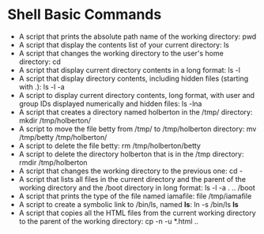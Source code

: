# Shell Basic Commands
* A script that prints the absolute path name of the working directory: pwd
* A script that display the contents list of your current directory: ls
* A script that changes the working directory to the user's home directory: cd
* A script that display current directory contents in a long format: ls -l
* A script that display directory contents, including hidden files (starting with .): ls -l -a
* A script to display current directory contents, long format, with user and group IDs displayed numerically and hidden files: ls -lna
* A script that creates a directory named holberton in the /tmp/ directory: mkdir /tmp/holberton/
* A script to move the file betty from /tmp/ to /tmp/holberton directory: mv /tmp/betty /tmp/holberton/
* A script to delete the file betty: rm /tmp/holberton/betty
* A script to delete the directory holberton that is in the /tmp directory: rmdir /tmp/holberton
* A script that changes the working directory to the previous one: cd -
* A script that lists all files in the current directory and the parent of the working directory and the /boot directory in long format: ls -l -a . .. /boot
* A script that prints the type of the file named iamafile: file /tmp/iamafile
* A script to create a symbolic link to /bin/ls, named __ls__: ln -s /bin/ls __ls__
* A script that copies all the HTML files from the current working directory to the parent of the working directory: cp -n -u *.html ..
